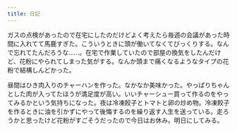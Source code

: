 ```yaml
---
title: 日記
---
```


ガスの点検があったので在宅にしたのだけどよく考えたら毎週の会議があった時間に入れてて馬鹿すぎた。こういうときに頭が働いてなくてびっくりする。なんで忘れてたんだろうな……。在宅で作業していたので部屋の換気をしたんだけど、花粉にやられてしまった気がする。なんか頭まで痛くなるようなタイプの花粉で結構しんどかった。

昼間はひき肉入りのチャーハンを作った。なかなか美味かった。やっぱりちゃんとした肉が入ってたほうが満足度が高い。いいチャーシュー買って作るのをやってみるかという気持ちになった。夜は冷凍餃子とトマトと卵の炒め物。冷凍餃子を作るときに油を引かずにやって後悔するのを繰り返す人生を送っている。走ろうかと思ったけど花粉がすごそうだったので今日はお休み。明日にしてみる。